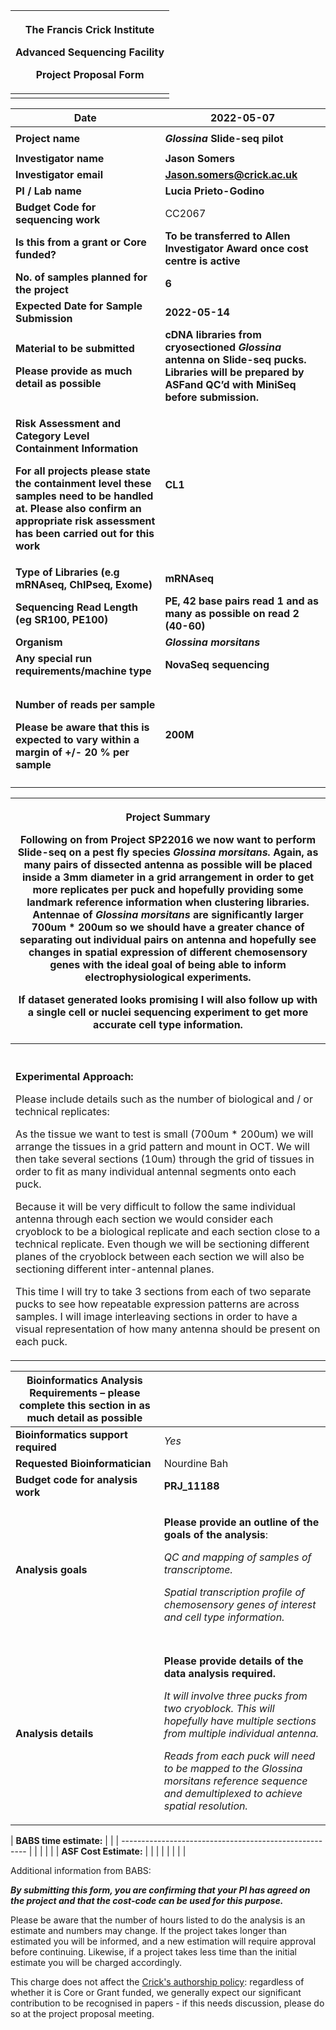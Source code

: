 <table>
<thead>
<tr class="header">
<th><p><strong>The Francis Crick Institute</strong></p>
<p><strong>Advanced Sequencing Facility</strong></p>
<p><strong>Project Proposal Form</strong></p></th>
</tr>
</thead>
<tbody>
<tr class="odd">
<td></td>
</tr>
</tbody>
</table>

<table>
<thead>
<tr class="header">
<th><strong><span class="underline">Date</span></strong></th>
<th><strong>2022-05-07</strong></th>
</tr>
</thead>
<tbody>
<tr class="odd">
<td></td>
<td></td>
</tr>
<tr class="even">
<td><strong><span class="underline">Project name</span></strong></td>
<td><strong><em>Glossina</em> Slide-seq pilot</strong></td>
</tr>
<tr class="odd">
<td></td>
<td></td>
</tr>
<tr class="even">
<td><strong><span class="underline">Investigator name</span></strong></td>
<td><strong>Jason Somers</strong></td>
</tr>
<tr class="odd">
<td><strong><span class="underline">Investigator email</span></strong></td>
<td><a href="mailto:Jason.somers@crick.ac.uk"><strong>Jason.somers@crick.ac.uk</strong></a></td>
</tr>
<tr class="even">
<td><strong><span class="underline">PI / Lab name</span></strong></td>
<td><strong>Lucia Prieto-Godino</strong></td>
</tr>
<tr class="odd">
<td><strong>Budget Code for sequencing work</strong></td>
<td>CC2067</td>
</tr>
<tr class="even">
<td><strong><span class="underline">Is this from a grant or Core funded?</span></strong></td>
<td><strong>To be transferred to Allen Investigator Award once cost centre is active</strong></td>
</tr>
<tr class="odd">
<td><strong><span class="underline">No. of samples planned for the project</span></strong></td>
<td><strong>6</strong></td>
</tr>
<tr class="even">
<td><strong><span class="underline">Expected Date for Sample Submission</span></strong></td>
<td><strong>2022-05-14</strong></td>
</tr>
<tr class="odd">
<td><p><strong><span class="underline">Material to be submitted</span></strong></p>
<p><strong>Please provide as much detail as possible</strong></p></td>
<td><strong>cDNA libraries from cryosectioned <em>Glossina</em> antenna on Slide-seq pucks. Libraries will be prepared by ASFand QC’d with MiniSeq before submission.</strong></td>
</tr>
<tr class="even">
<td><p><strong><span class="underline">Risk Assessment and Category Level Containment Information</span></strong></p>
<p><strong>For all projects please state the containment level these samples need to be handled at. Please also confirm an appropriate risk assessment has been carried out for this work</strong></p></td>
<td><strong>CL1</strong></td>
</tr>
<tr class="odd">
<td><strong><span class="underline">Type of Libraries</span> (e.g mRNAseq, ChIPseq, Exome)</strong></td>
<td><strong>mRNAseq</strong></td>
</tr>
<tr class="even">
<td><strong>Sequencing Read Length (eg SR100, PE100)</strong></td>
<td><strong>PE, 42 base pairs read 1 and as many as possible on read 2 (40-60)</strong></td>
</tr>
<tr class="odd">
<td><strong>Organism</strong></td>
<td><em><strong>Glossina morsitans</strong></em></td>
</tr>
<tr class="even">
<td><strong>Any special run requirements/machine type</strong></td>
<td><strong>NovaSeq sequencing</strong></td>
</tr>
<tr class="odd">
<td></td>
<td></td>
</tr>
<tr class="even">
<td></td>
<td></td>
</tr>
<tr class="odd">
<td><p><strong>Number of reads per sample</strong></p>
<p><strong>Please be aware that this is expected to vary within a margin of +/- 20 % per sample</strong></p></td>
<td><strong>200M</strong></td>
</tr>
<tr class="even">
<td></td>
<td></td>
</tr>
</tbody>
</table>

<table>
<thead>
<tr class="header">
<th><p><strong>Project Summary</strong></p>
<p>Following on from Project SP22016 we now want to perform Slide-seq on a pest fly species <em>Glossina morsitans.</em> Again, as many pairs of dissected antenna as possible will be placed inside a 3mm diameter in a grid arrangement in order to get more replicates per puck and hopefully providing some landmark reference information when clustering libraries. Antennae of <em>Glossina morsitans</em> are significantly larger 700um * 200um so we should have a greater chance of separating out individual pairs on antenna and hopefully see changes in spatial expression of different chemosensory genes with the ideal goal of being able to inform electrophysiological experiments.</p>
<p>If dataset generated looks promising I will also follow up with a single cell or nuclei sequencing experiment to get more accurate cell type information.</p></th>
</tr>
</thead>
<tbody>
<tr class="odd">
<td></td>
</tr>
<tr class="even">
<td></td>
</tr>
<tr class="odd">
<td></td>
</tr>
<tr class="even">
<td></td>
</tr>
<tr class="odd">
<td><p><strong>Experimental Approach:</strong></p>
<p>Please include details such as the number of biological and / or technical replicates:</p>
<p>As the tissue we want to test is small (700um * 200um) we will arrange the tissues in a grid pattern and mount in OCT. We will then take several sections (10um) through the grid of tissues in order to fit as many individual antennal segments onto each puck.</p>
<p>Because it will be very difficult to follow the same individual antenna through each section we would consider each cryoblock to be a biological replicate and each section close to a technical replicate. Even though we will be sectioning different planes of the cryoblock between each section we will also be sectioning different inter-antennal planes.</p>
<p>This time I will try to take 3 sections from each of two separate pucks to see how repeatable expression patterns are across samples. I will image interleaving sections in order to have a visual representation of how many antenna should be present on each puck.</p></td>
</tr>
</tbody>
</table>

<table>
<thead>
<tr class="header">
<th><strong>Bioinformatics Analysis Requirements – please complete this section in as much detail as possible</strong></th>
<th></th>
</tr>
</thead>
<tbody>
<tr class="odd">
<td><strong>Bioinformatics support required</strong></td>
<td><em>Yes</em></td>
</tr>
<tr class="even">
<td><strong>Requested Bioinformatician</strong></td>
<td>Nourdine Bah</td>
</tr>
<tr class="odd">
<td><strong>Budget code for analysis work</strong></td>
<td><strong>PRJ_11188</strong></td>
</tr>
<tr class="even">
<td></td>
<td></td>
</tr>
<tr class="odd">
<td><strong>Analysis goals</strong></td>
<td><p><strong>Please provide an outline of the goals of the analysis</strong>:</p>
<p><em>QC and mapping of samples of transcriptome.</em></p>
<p><em>Spatial transcription profile of chemosensory genes of interest and cell type information.</em></p></td>
</tr>
<tr class="even">
<td></td>
<td></td>
</tr>
<tr class="odd">
<td></td>
<td></td>
</tr>
<tr class="even">
<td><strong>Analysis details</strong></td>
<td><p><strong>Please provide details of the data analysis required.</strong> </p>
<p><em>It will involve three pucks from two cryoblock. This will hopefully have multiple sections from multiple individual antenna.</em></p>
<p><em>Reads from each puck will need to be mapped to the Glossina morsitans reference sequence and demultiplexed to achieve spatial resolution.</em></p></td>
</tr>
</tbody>
</table>

| **<span class="underline">BABS time estimate:</span>** |  |
| ------------------------------------------------------ |  |
|                                                        |  |
| **<span class="underline">ASF Cost Estimate:</span>**  |  |
|                                                        |  |
|                                                        |  |

Additional information from BABS:

***By submitting this form, you are confirming that your PI has agreed
on the project and that the cost-code can be used for this purpose.***

Please be aware that the number of hours listed to do the analysis is an
estimate and numbers may change. If the project takes longer than
estimated you will be informed, and a new estimation will require
approval before continuing. Likewise, if a project takes less time than
the initial estimate you will be charged accordingly.

This charge does not affect the [Crick's authorship
policy](https://intranet.crick.ac.uk/our-crick/research-integrity/pages/publication-authorship):
regardless of whether it is Core or Grant funded, we generally expect
our significant contribution to be recognised in papers - if this needs
discussion, please do so at the project proposal meeting.
